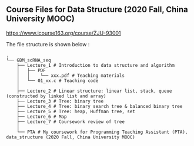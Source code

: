 ## Course Files for Data Structure (2020 Fall, China University MOOC)

<https://www.icourse163.org/course/ZJU-93001>

The file structure is shown below :

```
.
└── GBM_scRNA_seq
    ├── Lecture_1 # Introduction to data structure and algorithm
    │   ├── PDF
    │   │    └── xxx.pdf # Teaching materials
    │   └── 01_xx.c # Teaching code
    │
    ├── Lecture_2 # Linear structure: linear list, stack, queue (constructed by linked list and array)
    ├── Lecture_3 # Tree: binary tree
    ├── Lecture_4 # Tree: binary search tree & balanced binary tree
    ├── Lecture_5 # Tree: heap, Huffman tree, set
    ├── Lecture_6 # Map
    ├── Lecture_7 # Coursework review of tree
    │
    └── PTA # My coursework for Programming Teaching Assistant (PTA), data_structure (2020 Fall, China University MOOC)
```
